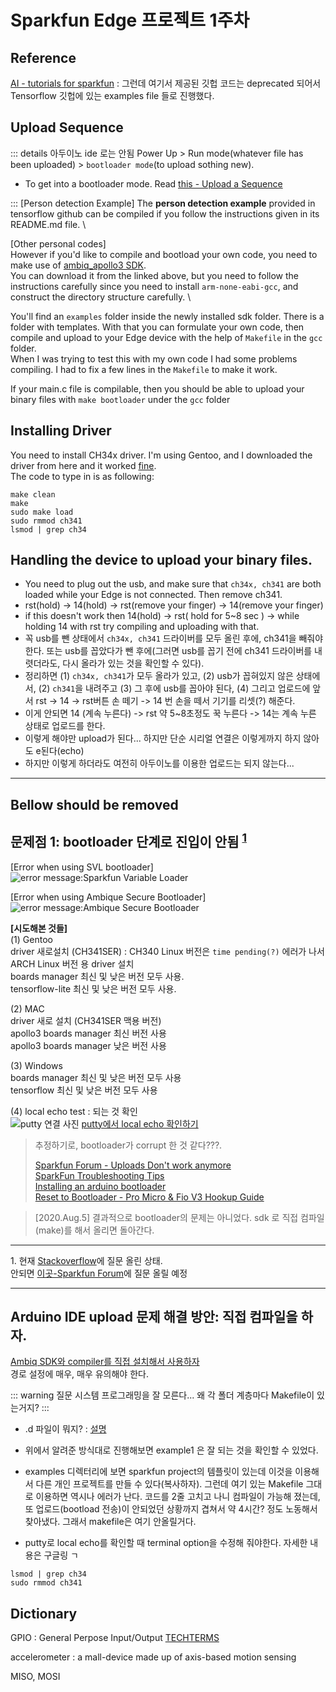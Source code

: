 # Sparkfun Edge 프로젝트 1주차

## Reference

[AI - tutorials for sparkfun](https://learn.sparkfun.com/tutorials/programming-the-sparkfun-edge-with-arduino/all) : 그런데 여기서 제공된 깃헙 코드는 deprecated 되어서 Tensorflow 깃헙에 있는 examples file 들로 진행했다.


## Upload Sequence

::: details 아두이노 ide 로는 안됨
Power Up > Run mode(whatever file has been uploaded) > `bootloader mode`(to upload sothing new).
  * To get into a bootloader mode. Read [this - Upload a Sequence](https://learn.sparkfun.com/tutorials/programming-the-sparkfun-edge-with-arduino/all)

:::
[Person detection Example]
The **person detection example** provided in tensorflow github can be compiled if you follow the instructions given in its README.md file. \

[Other personal codes] \
However if you'd like to compile and bootload your own code, you need to make use of [ambiq_apollo3 SDK](https://learn.sparkfun.com/tutorials/using-sparkfun-edge-board-with-ambiq-apollo3-sdk/all).\
You can download it from the linked above, but you need to follow the instructions carefully since you need to install `arm-none-eabi-gcc`, and construct the directory structure carefully. \

You'll find an `examples` folder inside the newly installed sdk folder. There is a folder with templates. With that you can formulate your own code, then compile and upload to your Edge device with the help of `Makefile` in the `gcc` folder. \
When I was trying to test this with my own code I had some problems compiling. I had to fix a few lines in the `Makefile` to make it work.

If your main.c file is compilable, then you should be able to upload your binary files with `make bootloader` under the `gcc` folder

## Installing Driver
You need to install CH34x driver. I'm using Gentoo, and I downloaded the driver from here and it worked [fine](https://github.com/juliagoda/CH341SER).\
The code to type in is as following:
```
make clean
make
sudo make load
sudo rmmod ch341
lsmod | grep ch34
```

## Handling the device to upload your binary files.
* You need to plug out the usb, and make sure that `ch34x, ch341` are both loaded while your Edge is not connected. Then remove ch341.
* rst(hold) -> 14(hold) -> rst(remove your finger) -> 14(remove your finger)
* if this doesn't work then 14(hold) -> rst( hold for 5~8 sec ) -> while holding 14 with rst try compiling and uploading with that.
* 꼭 usb를 뺀 상태에서 `ch34x, ch341` 드라이버를 모두 올린 후에, ch341을 빼줘야 한다. 또는 usb를 꼽았다가 뺀 후에(그러면 usb를 꼽기 전에 ch341 드라이버를 내렷더라도, 다시 올라가 있는 것을 확인할 수 있다). 
* 정리하면 (1) `ch34x, ch341`가 모두 올라가 있고, (2) usb가 꼽혀있지 않은 상태에서, (2) `ch341`을 내려주고 (3) 그 후에 usb를 꼽아야 된다, (4) 그리고 업로드에 앞서 rst -> 14 -> rst버튼 손 떼기 -> 14 번 손을 떼서 기기를 리셋(?) 해준다.
* 이게 안되면 14 (계속 누른다) -> rst 약 5~8초정도 꾹 누른다 -> 14는 계속 누른 상태로 업로드를 한다.
* 이렇게 해야만 upload가 된다... 하지만 단순 시리얼 연결은 이렇게까지 하지 않아도 e된다(echo)
* 하지만 이렇게 하더라도 여전히 아두이노를 이용한 업로드는 되지 않는다... 


---
Bellow should be removed
---

## 문제점 1: bootloader 단계로 진입이 안됨 <sup>[1](#footnote1)</sub>
[Error when using SVL bootloader]\
![error message:Sparkfun Variable Loader](https://i.imgur.com/G4w086r.png)

[Error when using Ambique Secure Bootloader] \
![error message:Ambique Secure Bootloader](https://i.imgur.com/zEP6GUo.png)

**[시도해본 것들]** \
(1) Gentoo \
driver 새로설치 (CH341SER) : CH340 Linux 버전은 `time pending(?)` 에러가 나서 ARCH Linux 버전 용 driver 설치 \
boards manager 최신 및 낮은 버전 모두 사용. \
tensorflow-lite 최신 및 낮은 버전 모두 사용. 

(2) MAC \
driver 새로 설치 (CH341SER 맥용 버전) \
apollo3 boards manager 최신 버전 사용 \
apollo3 boards manager 낮은 버전 사용 

(3) Windows \
boards manager 최신 및 낮은 버전 모두 사용 \
tensorflow 최신 및 낮은 버전 모두 사용 

(4) local echo test : 되는 것 확인 \
![putty 연결 사진](https://i.imgur.com/tvm6Fbq.png)
[putty에서 local echo 확인하기](https://stackoverflow.com/a/4999313/11793236)


> 추정하기로, bootloader가 corrupt 한 것 같다???. 
> 
> [Sparkfun Forum - Uploads Don't work anymore](https://forum.sparkfun.com/viewtopic.php?f=169&t=52896) \
> [SparkFun Troubleshooting Tips](https://learn.sparkfun.com/tutorials/sparkfun-troubleshooting-tips?_ga=2.32352445.26444199.1548087168-1358775963.1528127798) \
> [Installing an arduino bootloader](https://learn.sparkfun.com/tutorials/installing-an-arduino-bootloader) \
> [Reset to Bootloader - Pro Micro & Fio V3 Hookup Guide](https://learn.sparkfun.com/tutorials/pro-micro--fio-v3-hookup-guide/troubleshooting-and-faq#ts-reset)

> [2020.Aug.5] 결과적으로 bootloader의 문제는 아니었다. sdk 로 직접 컴파일(make)를 해서 올리면 돌아간다.

---

<a name="footnote1">1.</a> 현재 [Stackoverflow](https://stackoverflow.com/questions/63213634/sparkfun-edge-bootloader-problem-not-working)에 질문 올린 상태.\
안되면 [이곳-Sparkfun Forum](https://forum.sparkfun.com/viewforum.php?f=153)에 질문 올릴 예정

---

## Arduino IDE upload 문제 해결 방안: 직접 컴파일을 하자.

[Ambiq SDK와 compiler를 직접 설치해서 사용하자](https://learn.sparkfun.com/tutorials/using-sparkfun-edge-board-with-ambiq-apollo3-sdk/all)\
경로 설정에 매우, 매우 유의해야 한다.


::: warning 질문
시스템 프로그래밍을 잘 모른다...
왜 각 폴더 계층마다 Makefile이 있는거지?
:::

* .d 파일이 뭐지? : [설명](https://stackoverflow.com/a/19114663/11793236)

* 위에서 알려준 방식대로 진행해보면 example1 은 잘 되는 것을 확인할 수 있었다.
* examples 디렉터리에 보면 sparkfun project의 템플릿이 있는데 이것을 이용해서 다른 개인 프로젝트를 만들 수 있다(복사하자). 그런데 여기 있는 Makefile 그대로 이용하면 역시나 에러가 난다. 코드를 2줄 고치고 나니 컴파일이 가능해 졌는데, 또 업로드(bootload 전송)이 안되었던 상황까지 겹쳐서 약 4시간? 정도 노동해서 찾아냈다. 그래서 makefile은 여기 안올릴거다. 

* putty로 local echo를 확인할 때 terminal option을 수정해 줘야한다. 자세한 내용은 구글링 ㄱ

```
lsmod | grep ch34
sudo rmmod ch341

```

## Dictionary

GPIO : General Perpose Input/Output [TECHTERMS](https://techterms.com/definition/gpio#:~:text=Terms%20%3A%20GPIO%20Definition-,GPIO,can%20be%20controlled%20by%20software.)

accelerometer : a mall-device made up of axis-based motion sensing

MISO, MOSI

```
